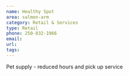 ```yaml
---
name: Healthy Spot
area: salmon-arm
category: Retail & Services
type: Retail
phone: 250-832-1966
email: 
url: 
tags:
---
```


Pet supply - reduced hours and pick up service